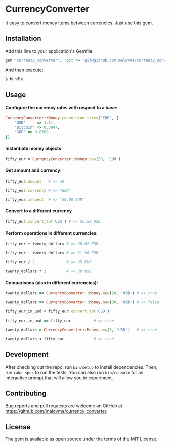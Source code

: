 # CurrencyConverter

It easy to convert money items between currencies. Just use this gem.
## Installation

Add this line to your application's Gemfile:

```ruby
gem 'currency_converter', :git => 'git@github.com:malovme/currency_converter.git'
```

And then execute:

    $ bundle

## Usage

#### Configure the currency rates with respect to a base:

```ruby
CurrencyConverter::Money.conversion_rates('EUR', {
    'USD'     => 1.11,
    'Bitcoin' => 0.0047,
    'GBP' => 0.8789
})
```

#### Instantiate money objects:

```ruby
fifty_eur = CurrencyConverter::Money.new(50, 'EUR')
```

#### Get amount and currency:

```ruby
fifty_eur.amount   # => 50

fifty_eur.currency # => "EUR"

fifty_eur.inspect  # => "50.00 EUR"
```

#### Convert to a different currency

```ruby
fifty_eur.convert_to('USD') # => 55.50 USD
```

#### Perform operations in different currencies:

```ruby
fifty_eur + twenty_dollars # => 68.02 EUR

fifty_eur - twenty_dollars # => 31.98 EUR

fifty_eur / 2              # => 25 EUR

twenty_dollars * 3         # => 60 USD
```

#### Comparisons (also in different currencies):

```ruby
twenty_dollars == CurrencyConverter::Money.new(20, 'USD') # => true

twenty_dollars == CurrencyConverter::Money.new(30, 'USD') # => false
```

```ruby
fifty_eur_in_usd = fifty_eur.convert_to('USD')

fifty_eur_in_usd == fifty_eur          # => true
```
 
```ruby
twenty_dollars > CurrencyConverter::Money.new(5, 'USD')   # => true

twenty_dollars < fifty_eur             # => true
```

## Development

After checking out the repo, run `bin/setup` to install dependencies. Then, run `rake spec` to run the tests. You can also run `bin/console` for an interactive prompt that will allow you to experiment.

## Contributing

Bug reports and pull requests are welcome on GitHub at https://github.com/malovme/currency_converter.

## License

The gem is available as open source under the terms of the [MIT License](http://opensource.org/licenses/MIT).
